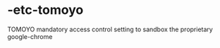 -etc-tomoyo
===========

TOMOYO mandatory access control setting to sandbox the proprietary google-chrome
